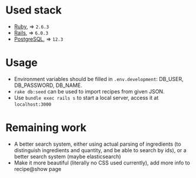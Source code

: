 # Used stack #

+ [Ruby](http://ruby-lang.org), => `2.6.3`
+ [Rails](http://rubyonrails.org), => `6.0.3`
+ [PostgreSQL](http://www.postgresql.org), => `12.3`

# Usage #

* Environment variables should be filled in `.env.development`: DB_USER, DB_PASSWORD, DB_NAME.
* `rake db:seed` can be used to import recipes from given JSON.
* Use `bundle exec rails s` to start a local server, access it at `localhost:3000`

# Remaining work #

* A better search system, either using actual parsing of ingredients (to distinguish ingredients and quantity, and be able to search by ids), or a better search system (maybe elasticsearch)
* Make it more beautiful (literally no CSS used currently), add more info to recipe@show page
